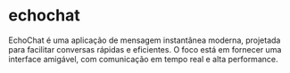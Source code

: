 # echochat
EchoChat é uma aplicação de mensagem instantânea moderna, projetada para facilitar conversas rápidas e eficientes. O foco está em fornecer uma interface amigável, com comunicação em tempo real e alta performance.
